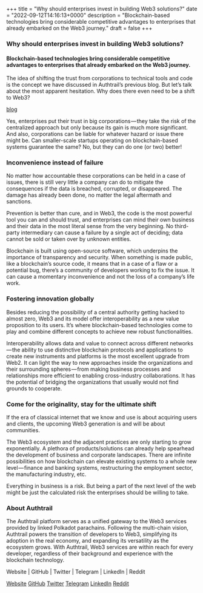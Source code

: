 +++
title = "Why should enterprises invest in building Web3 solutions?"
date = "2022-09-12T14:16:13+0000"
description = "Blockchain-based technologies bring considerable competitive advantages to enterprises that already embarked on the Web3 journey."
draft = false
+++

### Why should enterprises invest in building Web3 solutions?


#### Blockchain-based technologies bring considerable competitive advantages to enterprises that already embarked on the Web3 journey.


The idea of shifting the trust from corporations to technical tools and code is the concept we have discussed in Authtrail’s previous blog. But let’s talk about the most apparent hesitation. Why does there even need to be a shift to Web3?

[blog](https://authtrail.com/blog/what-is-web3-and-how-does-it-redefine-the-online-world/)

Yes, enterprises put their trust in big corporations — they take the risk of the centralized approach but only because its gain is much more significant. And also, corporations can be liable for whatever hazard or issue there might be. Can smaller-scale startups operating on blockchain-based systems guarantee the same? No, but they can do one (or two) better!


### Inconvenience instead of failure


No matter how accountable these corporations can be held in a case of issues, there is still very little a company can do to mitigate the consequences if the data is breached, corrupted, or disappeared. The damage has already been done, no matter the legal aftermath and sanctions.


Prevention is better than cure, and in Web3, the code is the most powerful tool you can and should trust, and enterprises can mind their own business and their data in the most literal sense from the very beginning. No third-party intermediary can cause a failure by a single act of deciding; data cannot be sold or taken over by unknown entities.


Blockchain is built using open-source software, which underpins the importance of transparency and security. When something is made public, like a blockchain’s source code, it means that in a case of a flaw or a potential bug, there’s a community of developers working to fix the issue. It can cause a momentary inconvenience and not the loss of a company’s life work.


### Fostering innovation globally


Besides reducing the possibility of a central authority getting hacked to almost zero, Web3 and its model offer interoperability as a new value proposition to its users. It’s where blockchain-based technologies come to play and combine different concepts to achieve new robust functionalities.


Interoperability allows data and value to connect across different networks — the ability to use distinctive blockchain protocols and applications to create new instruments and platforms is the most excellent upgrade from Web2. It can light the way to new approaches inside the organizations and their surrounding spheres — from making business processes and relationships more efficient to enabling cross-industry collaborations. It has the potential of bridging the organizations that usually would not find grounds to cooperate.


### Come for the originality, stay for the ultimate shift


If the era of classical internet that we know and use is about acquiring users and clients, the upcoming Web3 generation is and will be about communities.


The Web3 ecosystem and the adjacent practices are only starting to grow exponentially. A plethora of products/solutions can already help spearhead the development of business and corporate landscapes. There are infinite possibilities on how blockchain can elevate existing systems to a whole new level — finance and banking systems, restructuring the employment sector, the manufacturing industry, etc.


Everything in business is a risk. But being a part of the next level of the web might be just the calculated risk the enterprises should be willing to take.


### About Authtrail


The Authtrail platform serves as a unified gateway to the Web3 services provided by linked Polkadot parachains. Following the multi-chain vision, Authtrail powers the transition of developers to Web3, simplifying its adoption in the real economy, and expanding its versatility as the ecosystem grows. With Authtrail, Web3 services are within reach for every developer, regardless of their background and experience with the blockchain technology.


Website | GitHub | Twitter | Telegram | LinkedIn | Reddit

[Website](https://authtrail.com/)
[GitHub](https://github.com/AuthTrail)
[Twitter](https://twitter.com/apillon)
[Telegram](https://t.me/Authtrail)
[LinkedIn](https://www.linkedin.com/company/authtrail)
[Reddit](https://www.reddit.com/r/authtrail/)